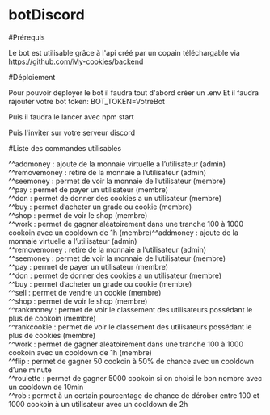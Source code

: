 # botDiscord

#Prérequis 

Le bot est utilisable grâce à l'api créé par un copain téléchargable via https://github.com/My-cookies/backend

#Déploiement

Pour pouvoir deployer le bot il faudra tout d'abord créer un .env
Et il faudra rajouter votre bot token: BOT_TOKEN=VotreBot

Puis il faudra le lancer avec npm start 

Puis l'inviter sur votre serveur discord 

#Liste des commandes utilisables 

^^addmoney <user> <montant> : ajoute de la monnaie virtuelle a l’utilisateur (admin)  
^^removemoney <user> <montant> : retire de la monnaie a l’utilisateur (admin)  
^^seemoney <user> : permet de voir la monnaie de l’utilisateur (membre)  
^^pay <user > <montant> : permet de payer un utilisateur (membre)  
^^don <user> <cookies> : permet de donner des cookies a un utilisateur (membre)  
^^buy <cookies> : permet d’acheter un grade ou cookie (membre)  
^^shop : permet de voir le shop (membre)  
^^work : permet de gagner aléatoirement dans une tranche 100 à 1000 cookoin avec un cooldown de 1h (membre)^^addmoney <user> <montant> : ajoute de la monnaie virtuelle a l’utilisateur (admin)  
^^removemoney <user> <montant> : retire de la monnaie a l’utilisateur (admin)  
^^seemoney <user> : permet de voir la monnaie de l’utilisateur (membre)  
^^pay <user > <montant> : permet de payer un utilisateur (membre)  
^^don <user> <cookies> : permet de donner des cookies a un utilisateur (membre)  
^^buy <cookies> <montant> : permet d’acheter un grade ou cookie (membre)  
^^sell <montant> : permet de vendre un cookie (membre)  
^^shop : permet de voir le shop (membre)  
^^rankmoney : permet de voir le classement des utilisateurs possédant le plus de cookoin (membre)  
^^rankcookie : permet de voir le classement des utilisateurs possédant le plus de cookies (membre)  
^^work : permet de gagner aléatoirement dans une tranche 100 à 1000 cookoin avec un cooldown de 1h (membre)  
^^flip : permet de gagner 50 cookoin à 50% de chance avec un cooldown d’une minute  
^^roulette : permet de gagner 5000 cookoin si on choisi le bon nombre avec un cooldown de 10min  
^^rob : permet à un certain pourcentage de chance de dérober entre 100 et 1000 cookoin à un utilisateur avec un cooldown de 2h  
